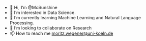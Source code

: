 - 👋 Hi, I’m @MoSunshine
- 👀 I’m interested in Data Science.
- 🌱 I’m currently learning Machine Learning and Natural Language Processing.
- 💞️ I’m looking to collaborate on Research
- 📫 How to reach me moritz.wegener@uni-koeln.de

<!---
MoSunshine/MoSunshine is a ✨ special ✨ repository because its `README.md` (this file) appears on your GitHub profile.
You can click the Preview link to take a look at your changes.
--->
